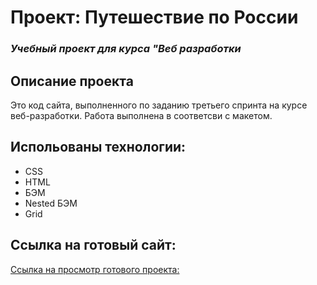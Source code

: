 # Проект: Путешествие по России

### *Учебный проект для курса "Веб разработки*


## Описание проекта
Это код сайта, выполненного по заданию третьего спринта на курсе веб-разработки.
Работа выполнена в соответсви с макетом.


## Испольованы технологии:
- CSS
- HTML
- БЭМ
- Nested БЭМ
- Grid

## Ссылка на готовый сайт:
[Ссылка на просмотр готового проекта:](https://alexkalikak.github.io/russian-travel/)


